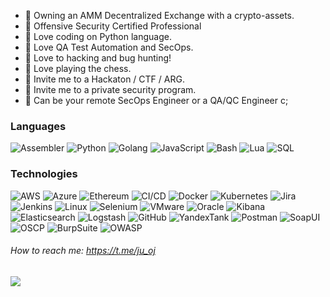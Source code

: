 - 👾 Owning an AMM Decentralized Exchange with a crypto-assets.
- 👾 Offensive Security Certified Professional
- 👾 Love coding on Python language.
- 👾 Love QA Test Automation and SecOps.
- 👾 Love to hacking and bug hunting! 
- 👾 Love playing the chess.
- 👾 Invite me to a Hackaton / CTF / ARG.
- 👾 Invite me to a private security program.
- 👾 Can be your remote SecOps Engineer or a QA/QC Engineer c;


### Languages

![Assembler](https://img.shields.io/badge/-Assembler-000?&logo=Assembler)
![Python](https://img.shields.io/badge/-Python-000?&logo=Python)
![Golang](https://img.shields.io/badge/-Go-000?&logo=Go)
![JavaScript](https://img.shields.io/badge/-JavaScript-000?&logo=JavaScript)
![Bash](https://img.shields.io/badge/-Bash-000?&logo=Bash)
![Lua](https://img.shields.io/badge/-Lua-000?&logo=Lua)
![SQL](https://img.shields.io/badge/-MySQL-000?&logo=MySQL)

### Technologies

![AWS](https://img.shields.io/badge/-AWS-000?&logo=Amazon-AWS&logoColor=fff)
![Azure](https://img.shields.io/badge/-Azure-000?&logo=Azure)
![Ethereum](https://img.shields.io/badge/-Ethereum-000?&logo=Ethereum)
![CI/CD](https://img.shields.io/badge/-CI%2FCD-000?&logo=CircleCI&logoColor=fff)
![Docker](https://img.shields.io/badge/-Docker-000?&logo=Docker)
![Kubernetes](https://img.shields.io/badge/-Kubernetes-000?&logo=Kubernetes)
![Jira](https://img.shields.io/badge/-Jira-000?&logo=Jira-Software&logoColor=0052CC)
![Jenkins](https://img.shields.io/badge/-Jenkins-000?&logo=Jenkins)
![Linux](https://img.shields.io/badge/-Linux-000?&logo=Linux&logoColor=FCC624)
![Selenium](https://img.shields.io/badge/-Selenium-000?&logo=Selenium)
![VMware](https://img.shields.io/badge/-VMware-000?&logo=VMware)
![Oracle](https://img.shields.io/badge/-Oracle-000?&logo=Oracle)
![Kibana](https://img.shields.io/badge/-Kibana-000?&logo=Kibana)
![Elasticsearch](https://img.shields.io/badge/-Elasticsearch-000?&logo=Elasticsearch)
![Logstash](https://img.shields.io/badge/-Logstash-000?&logo=Logstash)
![GitHub](https://img.shields.io/badge/-GitHub-000?&logo=GitHub)
![YandexTank](https://img.shields.io/badge/-Yandex%20Tank-000?&logo=Yandex%20Tank)
![Postman](https://img.shields.io/badge/-Postman-000?&logo=Postman&logoColor=FCC624)
![SoapUI](https://img.shields.io/badge/-SoapUI-000?&logo=SoapUI&logoColor=FCC624)
![OSCP](https://img.shields.io/badge/-OSCP-000?&logo=OSCP)
![BurpSuite](https://img.shields.io/badge/-BurpSuite-000?&logo=BurpSuite)
![OWASP](https://img.shields.io/badge/OWASP--000?&logo=OWASP)

###### How to reach me: https://t.me/ju_oj

<img src="https://www.immuniweb.com/images/owasp-top-10.jpg">
